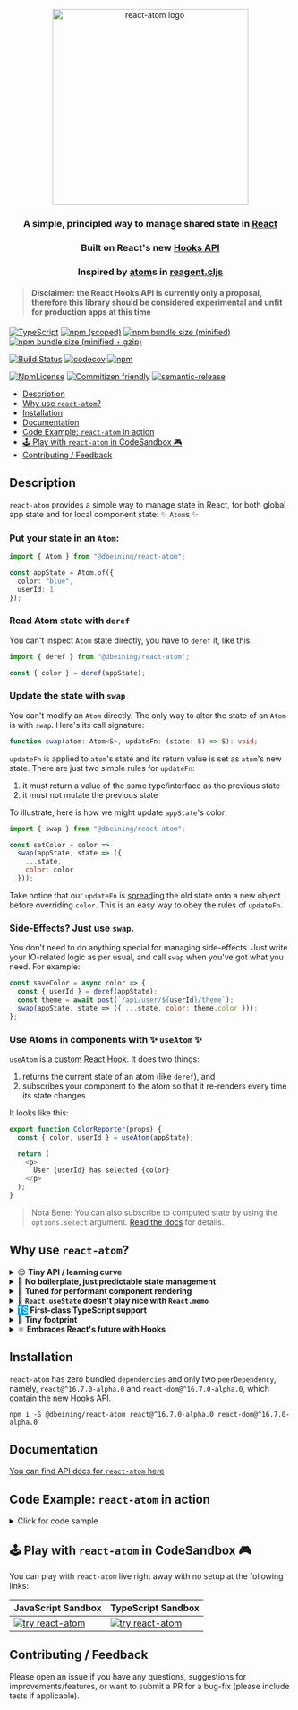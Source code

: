 <div>
  <p align="center">
    <img 
      src="https://document-export.canva.com/DADKGVfSlSY/19/preview/0001-541240887.png"
      height="350"
      width="350"
      alt="react-atom logo" />
  </p>
</div>

<h3 align="center">A simple, principled way to manage shared state in <a href="https://reactjs.org/">React</a></h3>

<h3 align="center">Built on React's new <a href="https://github.com/reactjs/reactjs.org/blob/f203cd5d86c4c611a31a4f72c5a91e2db0858ce3/content/docs/hooks-intro.md">Hooks API</a></h3>

<h3 align="center">Inspired by <a href="https://purelyfunctional.tv/guide/reagent/#atoms">atom</a>s in <a href="https://reagent-project.github.io/">reagent.cljs</a></h3>

> #### Disclaimer: the React Hooks API is currently only a proposal, therefore this library should be considered experimental and unfit for production apps at this time

[![TypeScript](https://badges.frapsoft.com/typescript/version/typescript-next.svg?v=101)](https://github.com/ellerbrock/typescript-badges/)
[![npm (scoped)](https://img.shields.io/npm/v/@dbeining/react-atom.svg)](https://www.npmjs.com/package/@dbeining/react-atom)
[![npm bundle size (minified)](https://img.shields.io/bundlephobia/min/@dbeining/react-atom.svg)](https://bundlephobia.com/result?p=@dbeining/react-atom)
[![npm bundle size (minified + gzip)](https://img.shields.io/bundlephobia/minzip/@dbeining/react-atom.svg)](https://bundlephobia.com/result?p=@dbeining/react-atom)

[![Build Status](https://travis-ci.com/derrickbeining/react-atom.svg?branch=master)](https://travis-ci.com/derrickbeining/react-atom)
[![codecov](https://codecov.io/gh/derrickbeining/react-atom/branch/master/graph/badge.svg)](https://codecov.io/gh/derrickbeining/react-atom)
[![npm](https://img.shields.io/npm/dt/@dbeining/react-atom.svg)](https://www.npmjs.com/package/@dbeining/react-atom)

[![NpmLicense](https://img.shields.io/npm/l/@dbeining/react-atom.svg)](https://www.npmjs.com/package/@dbeining/react-atom)
[![Commitizen friendly](https://img.shields.io/badge/commitizen-friendly-brightgreen.svg)](http://commitizen.github.io/cz-cli/)
[![semantic-release](https://img.shields.io/badge/%20%20%F0%9F%93%A6%F0%9F%9A%80-semantic--release-e10079.svg)](https://github.com/semantic-release/semantic-release)

- [Description](#description)
- [Why use `react-atom`?](#why-use-react-atom)
- [Installation](#installation)
- [Documentation](#documentation)
- [Code Example: `react-atom` in action](#code-example-react-atom-in-action)
- [🕹️ Play with `react-atom` in CodeSandbox 🎮️](#%F0%9F%95%B9%EF%B8%8F-play-with-react-atom-in-codesandbox-%F0%9F%8E%AE%EF%B8%8F)
- [Contributing / Feedback](#contributing--feedback)

## Description

`react-atom` provides a simple way to manage state in React, for both global app state and for local component state: ✨ `Atom`s ✨

### Put your state in an `Atom`:

```ts
import { Atom } from "@dbeining/react-atom";

const appState = Atom.of({
  color: "blue",
  userId: 1
});
```

### Read Atom state with `deref`

You can't inspect `Atom` state directly, you have to `deref` it, like this:

```js
import { deref } from "@dbeining/react-atom";

const { color } = deref(appState);
```

### Update the state with `swap`

You can't modify an `Atom` directly. The only way to alter the state of an `Atom` is with `swap`. Here's its call signature:

```ts
function swap(atom: Atom<S>, updateFn: (state: S) => S): void;
```

`updateFn` is applied to `atom`'s state and its return value is set as `atom`'s new state. There are just two simple rules for `updateFn`:

1. it must return a value of the same type/interface as the previous state
2. it must not mutate the previous state

To illustrate, here is how we might update `appState`'s color:

```js
import { swap } from "@dbeining/react-atom";

const setColor = color =>
  swap(appState, state => ({
    ...state,
    color: color
  }));
```

Take notice that our `updateFn` is [spread](https://developer.mozilla.org/en-US/docs/Web/JavaScript/Reference/Operators/Spread_syntax)ing the old state onto a new object before overriding `color`. This is an easy way to obey the rules of `updateFn`.

### Side-Effects? Just use `swap`.

You don't need to do anything special for managing side-effects. Just write your IO-related logic as per usual, and call `swap` when you've got what you need. For example:

```js
const saveColor = async color => {
  const { userId } = deref(appState);
  const theme = await post(`/api/user/${userId}/theme`);
  swap(appState, state => ({ ...state, color: theme.color }));
};
```

### Use Atoms in components with ✨ `useAtom` ✨

`useAtom` is a [custom React Hook][customhooksurl]. It does two things:

1. returns the current state of an atom (like `deref`), and
2. subscribes your component to the atom so that it re-renders every time its state changes

It looks like this:

```js
export function ColorReporter(props) {
  const { color, userId } = useAtom(appState);

  return (
    <p>
      User {userId} has selected {color}
    </p>
  );
}
```

> Nota Bene: You can also subscribe to computed state by using the `options.select` argument. [Read the docs](https://derrickbeining.github.io/react-atom/globals.html#useatom) for details.

###

## Why use `react-atom`?

<details>
  <summary>
    😌 <strong>Tiny API / learning curve</strong>
  </summary>
  <blockquote>
    A total of five functions, and most of the time you'll only need three of them.
  </blockquote>
</details>
<details>
  <summary>
    🚫 <strong>No boilerplate, just predictable state management</strong>   
  </summary>
  <blockquote>
   Reducers? Actions? Thunks? Sagas? Forget about it. 
  </blockquote>
</details>
<details>
  <summary>
    🎵 <strong>Tuned for performant component rendering</strong>   
  </summary>
  <blockquote>
  The <code>useAtom</code> hook accepts an optional <code>select</code> function that lets components subscribe to computed state. That means the component will only re-render when the value returned from <code>select</code> changes.
  </blockquote>
</details>
<details>
  <summary>
    😬 <strong><code>React.useState</code> doesn't play nice with <code>React.memo</code></strong>
  </summary>

`useState` is cool until you realize that in most cases it forces you to pass new function instances through props on every render because you usually need to wrap the `setState` function in another function. That makes it hard to take advantage of `React.memo`. For example:

```jsx
function Awkwardddd(props) {
  const [name, setName] = useState("");
  const [bigState, setBigState] = useState({ ...useYourImagination });

  const updateName = evt => setName(evt.target.value);
  const handleDidComplete = val => setState({ ...bigState, inner: val });

  return (
    <>
      <input type="text" value={name} onChange={updateName} />
      <ExpensiveButMemoized onComplete={handleDidComplete} />
    </>
  );
}
```

Every time `input` fires `onChange`, `ExpensiveButMemoized` has to re-render because `handleDidComplete` is not strictly equal (===) to the last instance passed down.

The React docs admit this is awkward and [suggest using Context to work around it](https://reactjs.org/docs/hooks-faq.html#how-to-avoid-passing-callbacks-down), because [the alternative is super convoluted](https://reactjs.org/docs/hooks-faq.html#how-to-read-an-often-changing-value-from-usecallback).

With `react-atom`, this problem doesn't even exist. You can define your update functions outside the component so they are referentially stable across renders.

```jsx
const state = Atom.of({ name, bigState: { ...useYourImagination } });
const updateName = evt =>
  swap(state, s => ({
    ...s,
    name: evt.target.value
  }));
const handleDidComplete = val =>
  swap(state, s => ({
    ...s,
    bigState: {
      ...s.bigState,
      inner: val
    }
  }));

function SoSmoooooth(props) {
  const { name, bigState } = useAtom(state);

  return (
    <>
      <input type="text" value={name} onChange={updateName} />
      <ExpensiveButMemoized data={bigState} onComplete={handleDidComplete} />
    </>
  );
}
```

</details>
<details>
  <summary>
    <span style="background:#00a1f1;color:white;font-weight:500;padding:1px 0px;">TS</span> <strong>First-class TypeScript support</strong>   
  </summary>
  <blockquote>
  <code>react-atom</code> is written in TypeScript so that every release is published with correct, high quality typings.
  </blockquote>
</details>
<details>
  <summary>
  👣 <strong>Tiny footprint</strong> 
  </summary>
<blockquote>
  <a href="https://bundlephobia.com/result?p=@dbeining/react-atom">
    <image 
      src="https://img.shields.io/bundlephobia/min/@dbeining/react-atom.svg" 
      alt="react-atom minified file size"/>
  </a>

  <a href="https://bundlephobia.com/result?p=@dbeining/react-atom">
    <image 
      src="https://img.shields.io/bundlephobia/minzip/@dbeining/react-atom.svg" 
      alt="react-atom minified+gzipped file size"/>
  </a>
  </blockquote>
</details>
<details>
  <summary>
    ⚛️ <strong>Embraces React's future with Hooks</strong>   
  </summary>
  <blockquote>
  Hooks will make <code>class</code> components and their kind (higher-order components, render-prop components, and function-as-child components) obsolete. <code>react-atom</code> makes it easy to manage shared state with just function components and hooks.
  </blockquote>
</details>

## Installation

`react-atom` has zero bundled `dependencies` and only two `peerDependency`,
namely, `react@^16.7.0-alpha.0` and `react-dom@^16.7.0-alpha.0`, which contain
the new Hooks API.

```
npm i -S @dbeining/react-atom react@^16.7.0-alpha.0 react-dom@^16.7.0-alpha.0
```

## Documentation

[You can find API docs for `react-atom` here](https://derrickbeining.github.io/react-atom/)

## Code Example: `react-atom` in action

<details>
  <summary>
   Click for code sample 
  </summary>

```jsx
import React from "react";
import ReactDOM from "react-dom";
import { Atom, useAtom, swap } from "@dbeining/react-atom";

//------------------------ APP STATE ------------------------------//

const stateAtom = Atom.of({
  count: 0,
  text: "",
  data: {
    // ...just imagine
  }
});

//------------------------ EFFECTS ------------------------------//

const increment = () =>
  swap(stateAtom, state => ({
    ...state,
    count: state.count + 1
  }));

const decrement = () =>
  swap(stateAtom, state => ({
    ...state,
    count: state.count - 1
  }));

const updateText = evt =>
  swap(stateAtom, state => ({
    ...state,
    text: evt.target.value
  }));

const loadSomething = () =>
  fetch("https://jsonplaceholder.typicode.com/todos/1")
    .then(res => res.json())
    .then(data => swap(stateAtom, state => ({ ...state, data })))
    .catch(console.error);

//------------------------ COMPONENT ------------------------------//

export const App = () => {
  const { count, data, text } = useAtom(stateAtom);

  return (
    <div>
      <p>Count: {count}</p>
      <p>Text: {text}</p>

      <button onClick={increment}>Moar</button>
      <button onClick={decrement}>Less</button>
      <button onClick={loadSomething}>Load Data</button>
      <input type="text" onChange={updateText} value={text} />

      <p>{JSON.stringify(data, null, "  ")}</p>
    </div>
  );
};

ReactDOM.render(<App />, document.getElementById("root"));
```

</details>

## 🕹️ Play with `react-atom` in CodeSandbox 🎮️

You can play with `react-atom` live right away with no setup at the following links:

| JavaScript Sandbox              | TypeScript Sandbox              |
| ------------------------------- | ------------------------------- |
| [![try react-atom][imgurl]][js] | [![try react-atom][imgurl]][ts] |

## Contributing / Feedback

Please open an issue if you have any questions, suggestions for
improvements/features, or want to submit a PR for a bug-fix (please include
tests if applicable).

[customhooksurl]: https://github.com/reactjs/reactjs.org/blob/b7262e78b6efe1d7901afd851fb9cbef5414b361/content/docs/hooks-custom.md
[hooksurl]: https://github.com/reactjs/reactjs.org/blob/f203cd5d86c4c611a31a4f72c5a91e2db0858ce3/content/docs/hooks-intro.md
[imgurl]: https://codesandbox.io/static/img/play-codesandbox.svg
[js]: https://codesandbox.io/s/m3x9wn6kmy
[ts]: https://codesandbox.io/s/km72yynqov
